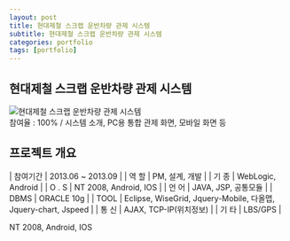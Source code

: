 ```yaml
---
layout: post
title: 현대제철 스크랩 운반차량 관제 시스템
subtitle: 현대제철 스크랩 운반차량 관제 시스템
categories: portfolio
tags: [portfolio]
---
```

## 현대제철 스크랩 운반차량 관제 시스템
![현대제철 스크랩 운반차량 관제 시스템](https://wishket.blob.core.windows.net/portfolio/calvinkr_%EC%8A%A4%ED%81%AC%EB%9E%A9%EC%9A%B4%EB%B0%98%EC%B0%A8%EB%9F%89_%EB%AA%A8%EB%8B%88%ED%84%B0%EB%A7%81%EC%8B%9C%EC%8A%A4%ED%85%9C_62af39a9a5496ffd89d8.jpg)  
참여율 : 100% / 시스템 소개, PC용 통합 관제 화면, 모바일 화면 등

## 프로젝트 개요

| 참여기간 | 2013.06 ~ 2013.09 |
| 역 할 | PM, 설계, 개발 |
| 기 종 | WebLogic, Android |
| O . S | NT 2008, Android, IOS |
| 언 어 | JAVA, JSP, 공통모듈 |
| DBMS | ORACLE 10g |
| TOOL | Eclipse, WiseGrid, Jquery-Mobile, 다올맵, Jquery-chart, Jspeed |
| 통 신 | AJAX, TCP-IP(위치정보) |
| 기 타 | LBS/GPS |


NT 2008, Android, IOS
